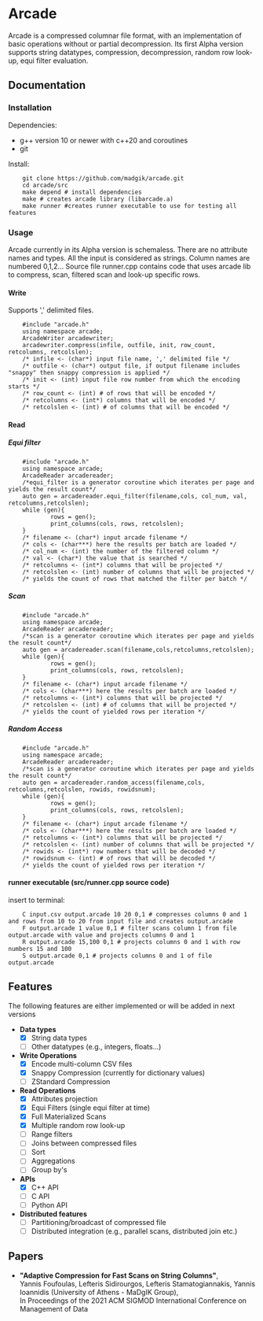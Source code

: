 # Arcade

Arcade is a compressed columnar file format, with an implementation of basic operations without or partial decompression. 
Its first Alpha version supports string datatypes, compression, decompression, random row look-up, equi filter evaluation.

## Documentation

### Installation

Dependencies:

- g++ version 10 or newer with c++20 and coroutines
- git

Install:

        git clone https://github.com/madgik/arcade.git
        cd arcade/src
        make depend # install dependencies
        make # creates arcade library (libarcade.a)
        make runner #creates runner executable to use for testing all features

### Usage

Arcade currently in its Alpha version is schemaless. There are no attribute names and types. All the input is considered as strings. 
Column names are numbered 0,1,2...
Source file runner.cpp contains code that uses arcade lib to compress, scan, filtered scan and look-up specific rows.

#### Write
Supports ',' delimited files.

        #include "arcade.h"
        using namespace arcade;
        ArcadeWriter arcadewriter;
        arcadewriter.compress(infile, outfile, init, row_count, retcolumns, retcolslen);
        /* infile <- (char*) input file name, ',' delimited file */
        /* outfile <- (char*) output file, if output filename includes "snappy" then snappy compression is applied */
        /* init <- (int) input file row number from which the encoding starts */
        /* row_count <- (int) # of rows that will be encoded */
        /* retcolumns <- (int*) columns that will be encoded */
        /* retcolslen <- (int) # of columns that will be encoded */

#### Read
##### Equi filter

        #include "arcade.h"
        using namespace arcade;
        ArcadeReader arcadereader;
        /*equi_filter is a generator coroutine which iterates per page and yields the result count*/
        auto gen = arcadereader.equi_filter(filename,cols, col_num, val, retcolumns,retcolslen);
        while (gen){
                rows = gen();
                print_columns(cols, rows, retcolslen);
        }
        /* filename <- (char*) input arcade filename */
        /* cols <- (char***) here the results per batch are loaded */
        /* col_num <- (int) the number of the filtered column */
        /* val <- (char*) the value that is searched */
        /* retcolumns <- (int*) columns that will be projected */
        /* retcolslen <- (int) number of columns that will be projected */
        /* yields the count of rows that matched the filter per batch */

##### Scan

        #include "arcade.h"
        using namespace arcade;
        ArcadeReader arcadereader;
        /*scan is a generator coroutine which iterates per page and yields the result count*/
        auto gen = arcadereader.scan(filename,cols,retcolumns,retcolslen);
        while (gen){
                rows = gen();
                print_columns(cols, rows, retcolslen);
        }
        /* filename <- (char*) input arcade filename */
        /* cols <- (char***) here the results per batch are loaded */
        /* retcolumns <- (int*) columns that will be projected */
        /* retcolslen <- (int) # of columns that will be projected */
        /* yields the count of yielded rows per iteration */

##### Random Access

        #include "arcade.h"
        using namespace arcade;
        ArcadeReader arcadereader;
        /*scan is a generator coroutine which iterates per page and yields the result count*/
        auto gen = arcadereader.random_access(filename,cols, retcolumns,retcolslen, rowids, rowidsnum);
        while (gen){
                rows = gen();
                print_columns(cols, rows, retcolslen);
        }
        /* filename <- (char*) input arcade filename */
        /* cols <- (char***) here the results per batch are loaded */
        /* retcolumns <- (int*) columns that will be projected */
        /* retcolslen <- (int) number of columns that will be projected */
        /* rowids <- (int*) row numbers that will be decoded */
        /* rowidsnum <- (int) # of rows that will be decoded */
        /* yields the count of yielded rows per iteration */
    
#### runner executable (src/runner.cpp source code)

insert to terminal:

        C input.csv output.arcade 10 20 0,1 # compresses columns 0 and 1 and rows from 10 to 20 from input file and creates output.arcade
        F output.arcade 1 value 0,1 # filter scans column 1 from file output.arcade with value and projects columns 0 and 1
        R output.arcade 15,100 0,1 # projects columns 0 and 1 with row numbers 15 and 100
        S output.arcade 0,1 # projects columns 0 and 1 of file output.arcade


## Features 

The following features are either implemented or will be added in next versions

- <b>Data types</b>
    - [x] String data types
    - [ ] Other datatypes (e.g., integers, floats...) 
- <b>Write Operations</b>
    - [x] Encode multi-column CSV files
    - [x] Snappy Compression (currently for dictionary values)
    - [ ] ZStandard Compression
- <b>Read Operations</b>
    - [x] Attributes projection
    - [x] Equi Filters (single equi filter at time)
    - [x] Full Materialized Scans
    - [x] Multiple random row look-up
    - [ ] Range filters
    - [ ] Joins between compressed files
    - [ ] Sort
    - [ ] Aggregations
    - [ ] Group by's
- <b>APIs</b>
    - [x] C++ API
    - [ ] C API
    - [ ] Python API 
- <b>Distributed features</b>
    - [ ] Partitioning/broadcast of compressed file
    - [ ] Distributed integration (e.g., parallel scans, distributed join etc.)

## Papers

- <b>"Adaptive Compression for Fast Scans on String Columns"</b>, <br>
Yannis Foufoulas, Lefteris Sidirourgos, Lefteris Stamatogiannakis, Yannis Ioannidis (University of Athens - MaDgIK Group), <br>
In Proceedings of the 2021 ACM SIGMOD International Conference on Management of Data
